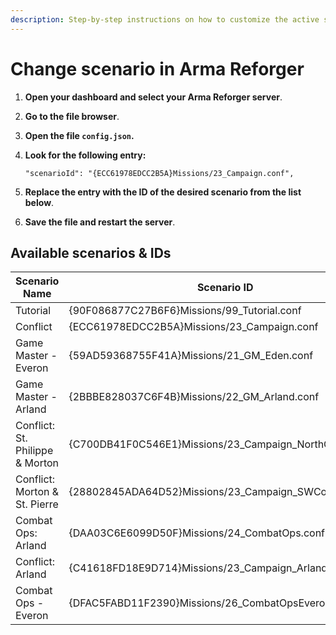 ```yaml
---
description: Step-by-step instructions on how to customize the active scenario in Arma Reforger via the config.json file.
---
```


# Change scenario in Arma Reforger

1. <strong>Open your dashboard and select your Arma Reforger server</strong>.

2. <strong>Go to the file browser</strong>.

3. <strong>Open the file ```config.json```.</strong>

4. <strong>Look for the following entry:</strong>

    ```
    "scenarioId": "{ECC61978EDCC2B5A}Missions/23_Campaign.conf",
    ```

5. <strong>Replace the entry with the ID of the desired scenario from the list below</strong>.

6. <strong>Save the file and restart the server</strong>.

## Available scenarios & IDs

| Scenario Name                   | Scenario ID                                              |
|---------------------------------|----------------------------------------------------------|
| Tutorial                        | {90F086877C27B6F6}Missions/99_Tutorial.conf              |
| Conflict                        | {ECC61978EDCC2B5A}Missions/23_Campaign.conf              |
| Game Master - Everon            | {59AD59368755F41A}Missions/21_GM_Eden.conf               |
| Game Master - Arland            | {2BBBE828037C6F4B}Missions/22_GM_Arland.conf             |
| Conflict: St. Philippe & Morton | {C700DB41F0C546E1}Missions/23_Campaign_NorthCentral.conf |
| Conflict: Morton & St. Pierre   | {28802845ADA64D52}Missions/23_Campaign_SWCoast.conf      |
| Combat Ops: Arland              | {DAA03C6E6099D50F}Missions/24_CombatOps.conf             |
| Conflict: Arland                | {C41618FD18E9D714}Missions/23_Campaign_Arland.conf       |
| Combat Ops - Everon             | {DFAC5FABD11F2390}Missions/26_CombatOpsEveron.conf       |